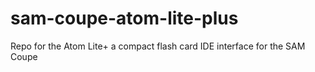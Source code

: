 # sam-coupe-atom-lite-plus
Repo for the Atom Lite+ a compact flash card IDE interface for the SAM Coupe 
